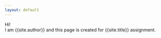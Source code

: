 ```yaml
---
layout: default
---
```

Hi!  
I am {{site.author}} and this page is created for {{site.title}} assignment.

